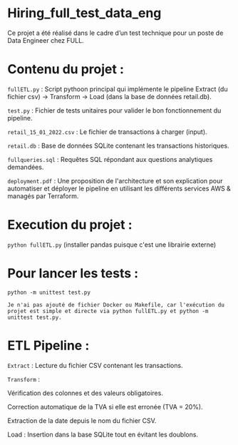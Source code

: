# Hiring_full_test_data_eng 

Ce projet a été réalisé dans le cadre d’un test technique pour un poste de Data Engineer chez FULL.

 # Contenu du projet :
`fullETL.py` : Script pythoon principal qui implémente le pipeline Extract (du fichier csv) → Transform   → Load (dans la base de données retail.db).

`test.py` : Fichier de tests unitaires pour valider le bon fonctionnement du pipeline.

`retail_15_01_2022.csv` : Le fichier de transactions à charger (input).

`retail.db` : Base de données SQLite contenant les transactions historiques.

`fullqueries.sql` : Requêtes SQL répondant aux questions analytiques demandées.

 `deployment.pdf` : Une proposition de l'architecture et son explication pour automatiser et déployer le pipeline en utilisant les différents services AWS & managés par Terraform.

# Execution du projet : 

`python fullETL.py` (installer pandas puisque c'est une librairie externe)

# Pour lancer les tests :

`python -m unittest test.py`

`Je n'ai pas ajouté de fichier Docker ou Makefile, car l'exécution du projet est simple et directe via python fullETL.py et python -m unittest test.py.`

# ETL Pipeline :

`Extract` : Lecture du fichier CSV contenant les transactions.

`Transform` :

Vérification des colonnes et des valeurs obligatoires.

Correction automatique de la TVA si elle est erronée (TVA = 20%).

Extraction de la date depuis le nom du fichier CSV.

Load : Insertion dans la base SQLite tout en évitant les doublons.

